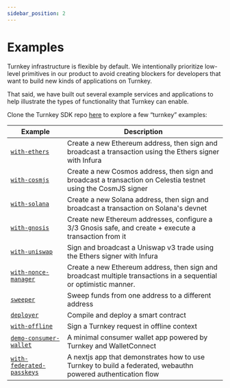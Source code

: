 ```yaml
---
sidebar_position: 2
---
```


# Examples

Turnkey infrastructure is flexible by default. We intentionally prioritize low-level primitives in our product to avoid creating blockers for developers that want to build new kinds of applications on Turnkey.

That said, we have built out several example services and applications to help illustrate the types of functionality that Turnkey can enable.

Clone the Turnkey SDK repo [here](https://github.com/tkhq/sdk) to explore a few “turnkey” examples:

| Example                                                                | Description                                                                                                        |
| ---------------------------------------------------------------------- | ------------------------------------------------------------------------------------------------------------------ |
| [`with-ethers`](https://github.com/tkhq/sdk/tree/main/examples/with-ethers/)                                | Create a new Ethereum address, then sign and broadcast a transaction using the Ethers signer with Infura           |
| [`with-cosmjs`](https://github.com/tkhq/sdk/tree/main/examples/with-cosmjs/)                                | Create a new Cosmos address, then sign and broadcast a transaction on Celestia testnet using the CosmJS signer     |
| [`with-solana`](https://github.com/tkhq/sdk/tree/main/examples/with-solana/)                                | Create a new Solana address, then sign and broadcast a transaction on Solana's devnet                              |
| [`with-gnosis`](https://github.com/tkhq/sdk/tree/main/examples/with-gnosis/)                                | Create new Ethereum addresses, configure a 3/3 Gnosis safe, and create + execute a transaction from it             |
| [`with-uniswap`](https://github.com/tkhq/sdk/tree/main/examples/with-uniswap/)                              | Sign and broadcast a Uniswap v3 trade using the Ethers signer with Infura                                          |
| [`with-nonce-manager`](https://github.com/tkhq/sdk/tree/main/examples/with-nonce-manager/)                  | Create a new Ethereum address, then sign and broadcast multiple transactions in a sequential or optimistic manner. |
| [`sweeper`](https://github.com/tkhq/sdk/tree/main/examples/sweeper/)                                        | Sweep funds from one address to a different address                                                                |
| [`deployer`](https://github.com/tkhq/sdk/tree/main/examples/deployer/)                                      | Compile and deploy a smart contract                                                                                |
| [`with-offline`](https://github.com/tkhq/sdk/tree/main/examples/with-offline/)                              | Sign a Turnkey request in offline context                                                                          |
| [`demo-consumer-wallet`](https://github.com/tkhq/demo-consumer-wallet) | A minimal consumer wallet app powered by Turnkey and WalletConnect                                                 |
| [`with-federated-passkeys`](https://github.com/tkhq/sdk/tree/main/examples/with-federated-passkeys/)        | A nextjs app that demonstrates how to use Turnkey to build a federated, webauthn powered authentication flow       |

